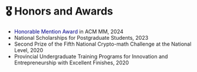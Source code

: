 # 🎖 Honors and Awards
- <font color=DarkBlue> Honorable Mention Award </font>  in ACM MM, 2024
- National Scholarships for Postgraduate Students, 2023
- Second Prize of the Fifth National Crypto-math Challenge at the National Level, 2020
- Provincial Undergraduate Training Programs for Innovation and Entrepreneurship with Excellent Finishes, 2020 
